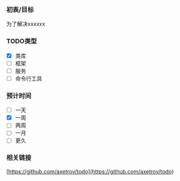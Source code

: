 ### 初衷/目标

<!-- 要做这个的目的 -->

为了解决xxxxxx

### TODO类型

- [x] 类库
- [ ] 框架
- [ ] 服务
- [ ] 命令行工具

### 预计时间

<!-- 计划要完成的时间 -->

- [ ] 一天
- [x] 一周
- [ ] 两周
- [ ] 一月
- [ ] 更久

### 相关链接

[https://github.com/axetroy/todo](https://github.com/axetroy/todo)
